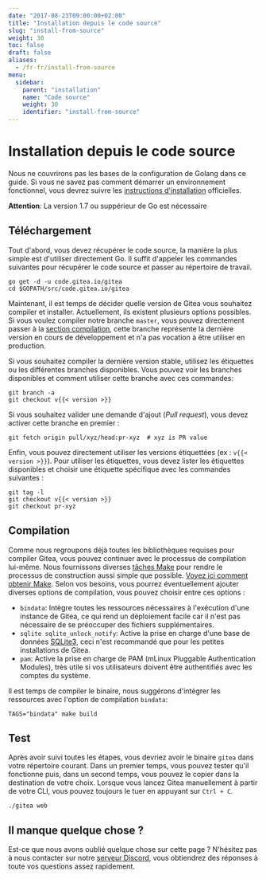 ```yaml
---
date: "2017-08-23T09:00:00+02:00"
title: "Installation depuis le code source"
slug: "install-from-source"
weight: 30
toc: false
draft: false
aliases:
  - /fr-fr/install-from-source
menu:
  sidebar:
    parent: "installation"
    name: "Code source"
    weight: 30
    identifier: "install-from-source"
---
```


# Installation depuis le code source

Nous ne couvrirons pas les bases de la configuration de Golang dans ce guide. Si vous ne savez pas comment démarrer un environnement fonctionnel, vous devrez suivre les [instructions d'installation](https://golang.org/doc/install) officielles.

**Attention**: La version 1.7 ou suppérieur de Go est nécessaire

## Téléchargement

Tout d'abord, vous devez récupérer le code source, la manière la plus simple est d'utiliser directement Go. Il suffit d'appeler les commandes suivantes pour récupérer le code source et passer au répertoire de travail.

```
go get -d -u code.gitea.io/gitea
cd $GOPATH/src/code.gitea.io/gitea
```

Maintenant, il est temps de décider quelle version de Gitea vous souhaitez compiler et installer. Actuellement, ils existent plusieurs options possibles. Si vous voulez compiler notre branche `master`, vous pouvez directement passer à la [section compilation](#compilation), cette branche représente la dernière version en cours de développement et n'a pas vocation à être utiliser en production.

Si vous souhaitez compiler la dernière version stable, utilisez les étiquettes ou les différentes branches disponibles. Vous pouvez voir les branches disponibles et comment utiliser cette branche avec ces commandes:

```
git branch -a
git checkout v{{< version >}}
```

Si vous souhaitez valider une demande d'ajout (_Pull request_), vous devez activer cette branche en premier :

```
git fetch origin pull/xyz/head:pr-xyz  # xyz is PR value
```

Enfin, vous pouvez directement utiliser les versions étiquettées (ex : `v{{< version >}}`). Pour utiliser les étiquettes, vous devez lister les étiquettes disponibles et choisir une étiquette spécifique avec les commandes suivantes :

```
git tag -l
git checkout v{{< version >}}
git checkout pr-xyz
```

## Compilation

Comme nous regroupons déjà toutes les bibliothèques requises pour compiler Gitea, vous pouvez continuer avec le processus de compilation lui-même. Nous fournissons diverses [tâches Make](https://github.com/go-gitea/gitea/blob/master/Makefile) pour rendre le processus de construction aussi simple que possible. [Voyez ici comment obtenir Make](/fr-fr/hacking-on-gitea/). Selon vos besoins, vous pourrez éventuellement ajouter diverses options de compilation, vous pouvez choisir entre ces options :

* `bindata`: Intègre toutes les ressources nécessaires à l'exécution d'une instance de Gitea, ce qui rend un déploiement facile car il n'est pas nécessaire de se préoccuper des fichiers supplémentaires.
* `sqlite sqlite_unlock_notify`: Active la prise en charge d'une base de données [SQLite3](https://sqlite.org/), ceci n'est recommandé que pour les petites installations de Gitea.
* `pam`: Active la prise en charge de PAM (mLinux Pluggable Authentication Modules), très utile si vos utilisateurs doivent être authentifiés avec les comptes du système.

Il est temps de compiler le binaire, nous suggérons d'intégrer les ressources avec l'option de compilation `bindata`:

```
TAGS="bindata" make build
```

## Test

Après avoir suivi toutes les étapes, vous devriez avoir le binaire `gitea` dans votre répertoire courant. Dans un premier temps, vous pouvez tester qu'il fonctionne puis, dans un second temps, vous pouvez le copier dans la destination de votre choix. Lorsque vous lancez Gitea manuellement à partir de votre CLI, vous pouvez toujours le tuer en appuyant sur `Ctrl + C`.

```
./gitea web
```

## Il manque quelque chose ?

Est-ce que nous avons oublié quelque chose sur cette page ? N'hésitez pas à nous contacter sur notre [serveur Discord](https://discord.gg/Gitea), vous obtiendrez des réponses à toute vos questions assez rapidement.
